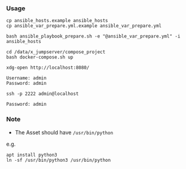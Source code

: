 ### Usage

```
cp ansible_hosts.example ansible_hosts
cp ansible_var_prepare.yml.example ansible_var_prepare.yml
```

```
bash ansible_playbook_prepare.sh -e "@ansible_var_prepare.yml" -i ansible_hosts
```

```
cd /data/x_jumpserver/compose_project
bash docker-compose.sh up
```

```
xdg-open http://localhost:8080/

Username: admin
Password: admin
```

```
ssh -p 2222 admin@localhost

Password: admin
```

### Note

* The Asset should have `/usr/bin/python`

e.g.

```
apt install python3
ln -sf /usr/bin/python3 /usr/bin/python
```
